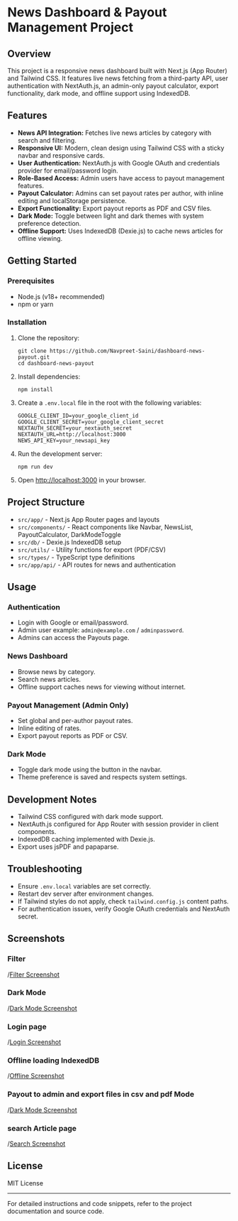 # News Dashboard & Payout Management Project

## Overview
This project is a responsive news dashboard built with Next.js (App Router) and Tailwind CSS. It features live news fetching from a third-party API, user authentication with NextAuth.js, an admin-only payout calculator, export functionality, dark mode, and offline support using IndexedDB.

## Features

- **News API Integration:** Fetches live news articles by category with search and filtering.
- **Responsive UI:** Modern, clean design using Tailwind CSS with a sticky navbar and responsive cards.
- **User Authentication:** NextAuth.js with Google OAuth and credentials provider for email/password login.
- **Role-Based Access:** Admin users have access to payout management features.
- **Payout Calculator:** Admins can set payout rates per author, with inline editing and localStorage persistence.
- **Export Functionality:** Export payout reports as PDF and CSV files.
- **Dark Mode:** Toggle between light and dark themes with system preference detection.
- **Offline Support:** Uses IndexedDB (Dexie.js) to cache news articles for offline viewing.

## Getting Started

### Prerequisites
- Node.js (v18+ recommended)
- npm or yarn

### Installation

1. Clone the repository:
    ```
    git clone https://github.com/Navpreet-Saini/dashboard-news-payout.git
    cd dashboard-news-payout
    ```

2. Install dependencies:
    ```
    npm install
    ```

3. Create a `.env.local` file in the root with the following variables:
    ```
    GOOGLE_CLIENT_ID=your_google_client_id
    GOOGLE_CLIENT_SECRET=your_google_client_secret
    NEXTAUTH_SECRET=your_nextauth_secret
    NEXTAUTH_URL=http://localhost:3000
    NEWS_API_KEY=your_newsapi_key
    ```

4. Run the development server:
    ```
    npm run dev
    ```

5. Open [http://localhost:3000](http://localhost:3000) in your browser.

## Project Structure

- `src/app/` - Next.js App Router pages and layouts
- `src/components/` - React components like Navbar, NewsList, PayoutCalculator, DarkModeToggle
- `src/db/` - Dexie.js IndexedDB setup
- `src/utils/` - Utility functions for export (PDF/CSV)
- `src/types/` - TypeScript type definitions
- `src/app/api/` - API routes for news and authentication

## Usage

### Authentication
- Login with Google or email/password.
- Admin user example: `admin@example.com` / `adminpassword`.
- Admins can access the Payouts page.

### News Dashboard
- Browse news by category.
- Search news articles.
- Offline support caches news for viewing without internet.

### Payout Management (Admin Only)
- Set global and per-author payout rates.
- Inline editing of rates.
- Export payout reports as PDF or CSV.

### Dark Mode
- Toggle dark mode using the button in the navbar.
- Theme preference is saved and respects system settings.

## Development Notes

- Tailwind CSS configured with dark mode support.
- NextAuth.js configured for App Router with session provider in client components.
- IndexedDB caching implemented with Dexie.js.
- Export uses jsPDF and papaparse.

## Troubleshooting

- Ensure `.env.local` variables are set correctly.
- Restart dev server after environment changes.
- If Tailwind styles do not apply, check `tailwind.config.js` content paths.
- For authentication issues, verify Google OAuth credentials and NextAuth secret.

## Screenshots

### Filter 
/[Filter Screenshot](\public\screenshots\category.png)

### Dark Mode
/[Dark Mode Screenshot](\public\screenshots\darkmode.png)

### Login page
/[Login Screenshot](\public\screenshots\login.png)

### Offline loading IndexedDB
/[Offline Screenshot](\public\screenshots\offlinemode.png)

### Payout to admin and export files in csv and pdf Mode
/[Dark Mode Screenshot](\public\screenshots\payout&exportFiles.png)

###  search Article page
/[Search Screenshot](\public\screenshots\search.png)


## License

MIT License

---

For detailed instructions and code snippets, refer to the project documentation and source code.
